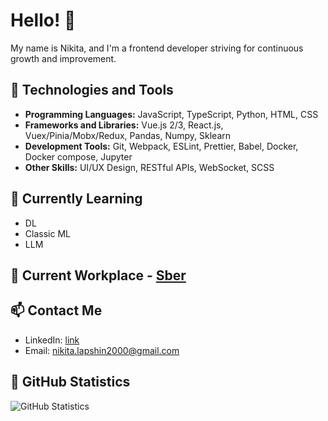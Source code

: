 # Hello! 👋

My name is Nikita, and I'm a frontend developer striving for continuous growth and improvement.

## 🔧 Technologies and Tools

- **Programming Languages:** JavaScript, TypeScript, Python, HTML, CSS
- **Frameworks and Libraries:** Vue.js 2/3, React.js, Vuex/Pinia/Mobx/Redux, Pandas, Numpy, Sklearn
- **Development Tools:** Git, Webpack, ESLint, Prettier, Babel, Docker, Docker compose, Jupyter
- **Other Skills:** UI/UX Design, RESTful APIs, WebSocket, SCSS

## 🌱 Currently Learning

- DL
- Classic ML
- LLM

## 💼 Current Workplace - <span style="color:green">[Sber](http://www.sberbank.ru)</span>

## 📫 Contact Me

- LinkedIn: [link](https://www.linkedin.com/in/nikita-lapshin/)
- Email: nikita.lapshin2000@gmail.com

## 🚀 GitHub Statistics

![GitHub Statistics](https://github-readme-stats.vercel.app/api?username=Nikita-hub000&show_icons=true&theme=radical)
